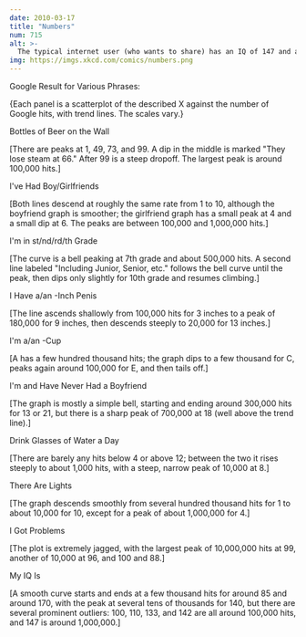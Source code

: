 ```yaml
---
date: 2010-03-17
title: "Numbers"
num: 715
alt: >-
  The typical internet user (who wants to share) has an IQ of 147 and a 9-inch penis. Better than the reverse, I guess
img: https://imgs.xkcd.com/comics/numbers.png
---
```

Google Result for Various Phrases:

{Each panel is a scatterplot of the described X against the number of Google hits, with trend lines. The scales vary.}

<X> Bottles of Beer on the Wall

[There are peaks at 1, 49, 73, and 99. A dip in the middle is marked &quot;They lose steam at 66.&quot; After 99 is a steep dropoff. The largest peak is around 100,000 hits.]

I've Had <X> Boy/Girlfriends

[Both lines descend at roughly the same rate from 1 to 10, although the boyfriend graph is smoother; the girlfriend graph has a small peak at 4 and a small dip at 6. The peaks are between 100,000 and 1,000,000 hits.]

I'm in <X>st/nd/rd/th Grade

[The curve is a bell peaking at 7th grade and about 500,000 hits. A second line labeled &quot;Including Junior, Senior, etc.&quot; follows the bell curve until the peak, then dips only slightly for 10th grade and resumes climbing.]

I Have a/an <X>-Inch Penis

[The line ascends shallowly from 100,000 hits for 3 inches to a peak of 180,000 for 9 inches, then descends steeply to 20,000 for 13 inches.]

I'm a/an <X>-Cup

[A has a few hundred thousand hits; the graph dips to a few thousand for C, peaks again around 100,000 for E, and then tails off.]

I'm <X> and Have Never Had a Boyfriend

[The graph is mostly a simple bell, starting and ending around 300,000 hits for 13 or 21, but there is a sharp peak of 700,000 at 18 (well above the trend line).]

Drink <X> Glasses of Water a Day

[There are barely any hits below 4 or above 12; between the two it rises steeply to about 1,000 hits, with a steep, narrow peak of 10,000 at 8.]

There Are <X> Lights

[The graph descends smoothly from several hundred thousand hits for 1 to about 10,000 for 10, except for a peak of about 1,000,000 for 4.]

I Got <X> Problems

[The plot is extremely jagged, with the largest peak of 10,000,000 hits at 99, another of 10,000 at 96, and 100 and 88.]

My IQ Is <X>

[A smooth curve starts and ends at a few thousand hits for around 85 and around 170, with the peak at several tens of thousands for 140, but there are several prominent outliers: 100, 110, 133, and 142 are all around 100,000 hits, and 147 is around 1,000,000.]